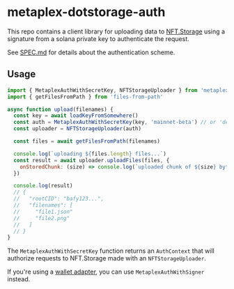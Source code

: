 # metaplex-dotstorage-auth

This repo contains a client library for uploading data to [NFT.Storage](https://nft.storage) using a signature from a solana private key to authenticate the request.

See [SPEC.md](./spec.md) for details about the authentication scheme.

## Usage

```js
import { MetaplexAuthWithSecretKey, NFTStorageUploader } from 'metaplex-dotstorage-auth'
import { getFilesFromPath } from 'files-from-path'

async function upload(filenames) {
  const key = await loadKeyFromSomewhere()
  const auth = MetaplexAuthWithSecretKey(key, 'mainnet-beta') // or 'devnet'
  const uploader = NFTStorageUploader(auth)

  const files = await getFilesFromPath(filenames)

  console.log(`uploading ${files.length} files...`)
  const result = await uploader.uploadFiles(files, {
    onStoredChunk: (size) => console.log(`uploaded chunk of ${size} bytes`)
  })

  console.log(result)
  // {
  //   "rootCID": "bafy123...",
  //   "filenames": [
  //     "file1.json"
  //     "file2.png"
  //   ]
  // }
}
```

The `MetaplexAuthWithSecretKey` function returns an `AuthContext` that will authorize requests to NFT.Storage made with an `NFTStorageUploader`.

If you're using a [wallet adapter](https://github.com/solana-labs/wallet-adapter), you can use `MetaplexAuthWithSigner` instead.

